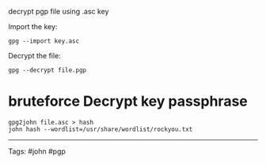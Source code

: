 decrypt pgp file using .asc key

Import the key:

```
gpg --import key.asc
```

Decrypt the file:

```
gpg --decrypt file.pgp
```

# bruteforce Decrypt key passphrase 

```
gpg2john file.asc > hash
john hash --wordlist=/usr/share/wordlist/rockyou.txt
```
---
Tags: #john #pgp 
